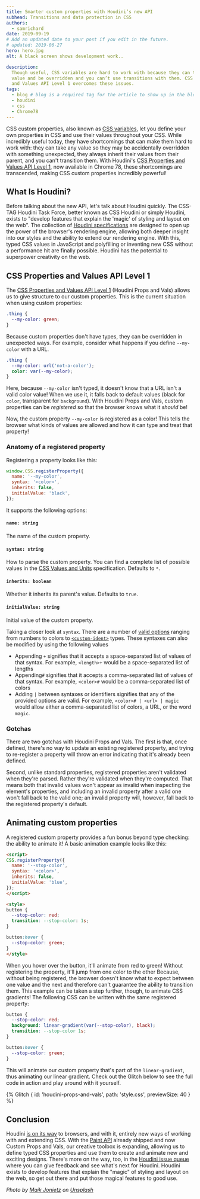 ```yaml
---
title: Smarter custom properties with Houdini’s new API
subhead: Transitions and data protection in CSS
authors:
  - samrichard
date: 2019-09-19
# Add an updated date to your post if you edit in the future.
# updated: 2019-06-27
hero: hero.jpg
alt: A black screen shows development work..

description:
  Though useful, CSS variables are hard to work with because they can take any
  value and be overridden and you can’t use transitions with them. CSS Properties
  and Values API Level 1 overcomes these issues.
tags:
  - blog # blog is a required tag for the article to show up in the blog.
  - houdini
  - css
  - Chrome78
---
```


CSS custom properties, also known as [CSS
variables](https://developers.google.com/web/updates/2016/02/css-variables-why-should-you-care),
let you define your own properties in CSS and use their values throughout your
CSS. While incredibly useful today, they have shortcomings that can make them
hard to work with: they can take any value so they may be accidentally
overridden with something unexpected, they always inherit their values from
their parent, and you can't transition them. With Houdini's [CSS Properties and
Values API Level 1](https://drafts.css-houdini.org/css-properties-values-api/),
now available in Chrome 78, these shortcomings are transcended, making CSS
custom properties incredibly powerful!

## What Is Houdini?

Before talking about the new API, let's talk about Houdini quickly. The CSS-TAG
Houdini Task Force, better known as CSS Houdini or simply Houdini, exists to
"develop features that explain the 'magic' of styling and layout on the web".
The collection of [Houdini specifications](https://drafts.css-houdini.org/) are
designed to open up the power of the browser's rendering engine, allowing both
deeper insight into our styles and the ability to extend our rendering engine.
With this, typed CSS values in JavaScript and polyfilling or inventing new CSS
without a performance hit are finally possible. Houdini has the potential to
superpower creativity on the web.

## CSS Properties and Values API Level 1

The [CSS Properties and Values API Level
1](https://drafts.css-houdini.org/css-properties-values-api/) (Houdini Props and
Vals) allows us to give structure to our custom properties. This is the current
situation when using custom properties:

```css
.thing {
  --my-color: green;
}
```

Because custom properties don't have types, they can be overridden in unexpected
ways. For example, consider what happens if you define `--my-color` with a URL.

```css
.thing {
  --my-color: url('not-a-color');
  color: var(--my-color);
}
```

Here, because `--my-color` isn't typed, it doesn't know that a URL isn't a valid
color value! When we use it, it falls back to default values (black for `color`,
transparent for `background`). With Houdini Props and Vals, custom properties can
be _registered_ so that the browser knows what it _should_ be!

Now, the custom property `--my-color` is registered as a color! This tells the
browser what kinds of values are allowed and how it can type and treat that
property!

### Anatomy of a registered property

Registering a property looks like this:

```js
window.CSS.registerProperty({
  name: '--my-color',
  syntax: '<color>',
  inherits: false,
  initialValue: 'black',
});
```

It supports the following options:

#### `name: string`
The name of the custom property.

#### `syntax: string`
How to parse the custom property. You can find a complete list of possible values in the <a href="https://drafts.csswg.org/css-values-3/">CSS Values and Units</a> specification. Defaults to <code>*</code>.

#### `inherits: boolean`
Whether it inherits its parent's value. Defaults to <code>true</code>.

#### `initialValue: string`
Initial value of the custom property.

Taking a closer look at `syntax`. There are a number of [valid
options](https://drafts.css-houdini.org/css-properties-values-api/#supported-names)
ranging from numbers to colors to
[`<custom-ident>`](https://developer.mozilla.org/en-US/docs/Web/CSS/custom-ident)
types. These syntaxes can also be modified by using the following values

* Appending `+` signifies that it accepts a space-separated list of values of
  that syntax. For example,  `<length>+` would be a space-separated list of
  lengths
* Appending`#` signifies that it accepts a comma-separated list of values of
  that syntax. For example,  `<color>#` would be a comma-separated list of
  colors
* Adding `|` between syntaxes or identifiers signifies that any of the provided
  options are valid. For example, `<color># | <url> | magic` would allow either
  a comma-separated list of colors, a URL, or the word `magic`.

### Gotchas

There are two gotchas with Houdini Props and Vals. The first is that, once
defined, there's no way to update an existing registered property, and trying to
re-register a property will throw an error indicating that it's already been
defined.

Second, unlike standard properties, registered properties aren't validated when
they're parsed. Rather they're validated when they're computed. That means both
that invalid values won't appear as invalid when inspecting the element's
properties, and including an invalid property after a valid one won't fall back
to the valid one; an invalid property will, however, fall back to the registered
property's default.

## Animating custom properties

A registered custom property provides a fun bonus beyond type checking: the
ability to animate it! A basic animation example looks like this:

```html
<script>
CSS.registerProperty({
  name: '--stop-color',
  syntax: '<color>',
  inherits: false,
  initialValue: 'blue',
});
</script>

<style>
button {
  --stop-color: red;
  transition: --stop-color: 1s;
}

button:hover {
  --stop-color: green;
}
</style>
```

When you hover over the button, it'll animate from red to green! Without
registering the property, it'll jump from one color to the other Because,
without being registered, the browser doesn't know what to expect between one
value and the next and therefore can't guarantee the ability to transition them.
This example can be taken a step further, though, to animate CSS gradients! The
following CSS can be written with the same registered property:

```css
button {
  --stop-color: red;
  background: linear-gradient(var(--stop-color), black);
  transition: --stop-color 1s;
}

button:hover {
  --stop-color: green;
}
```

This will animate our custom property that's part of the `linear-gradient`, thus
animating our linear gradient. Check out the Glitch below to see the full code
in action and play around with it yourself.

<!-- Copy and Paste Me -->
{% Glitch {
  id: 'houdini-props-and-vals',
  path: 'style.css',
  previewSize: 40
} %}

## Conclusion

Houdini [is on its way](http://ishoudinireadyyet.com/) to browsers, and with it,
entirely new ways of working with and extending CSS. With the [Paint
API](https://developers.google.com/web/updates/2018/01/paintapi) already shipped
and now Custom Props and Vals, our creative toolbox is expanding, allowing us to
define typed CSS properties and use them to create and animate new and exciting
designs. There's more on the way, too, in the [Houdini issue
queue](https://github.com/w3c/css-houdini-drafts/issues) where you can give
feedback and see what's next for Houdini. Houdini exists to develop features
that explain the "magic" of styling and layout on the web, so get out there and
put those magical features to good use.

<!--lint disable no-literal-urls-->
_Photo by
[Maik Jonietz](https://unsplash.com/@der_maik_?utm_source=unsplash&utm_medium=referral&utm_content=creditCopyText)
on
[Unsplash](https://unsplash.com/search/photos/code?utm_source=unsplash&utm_medium=referral&utm_content=creditCopyText)_
